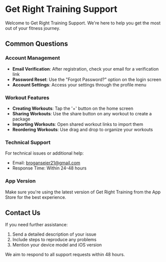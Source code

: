 # Get Right Training Support

Welcome to Get Right Training Support. We're here to help you get the most out of your fitness journey.

## Common Questions

### Account Management
- **Email Verification**: After registration, check your email for a verification link
- **Password Reset**: Use the "Forgot Password?" option on the login screen
- **Account Settings**: Access your settings through the profile menu

### Workout Features
- **Creating Workouts**: Tap the '+' button on the home screen
- **Sharing Workouts**: Use the share button on any workout to create a package
- **Importing Workouts**: Open shared workout links to import them
- **Reordering Workouts**: Use drag and drop to organize your workouts

### Technical Support
For technical issues or additional help:
- Email: broganseier21@gmail.com
- Response Time: Within 24-48 hours

### App Version
Make sure you're using the latest version of Get Right Training from the App Store for the best experience.

## Contact Us
If you need further assistance:
1. Send a detailed description of your issue
2. Include steps to reproduce any problems
3. Mention your device model and iOS version

We aim to respond to all support requests within 48 hours.
